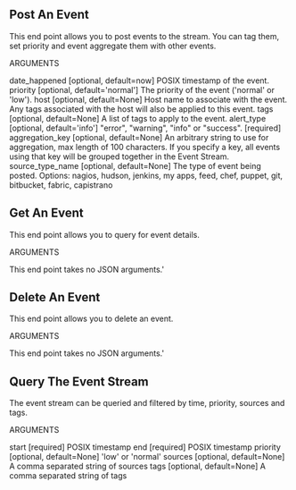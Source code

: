 ## Post An Event
This end point allows you to post events to the stream. You can tag them, set priority and event aggregate them with other events.

ARGUMENTS

date_happened [optional, default=now]
POSIX timestamp of the event.
priority [optional, default='normal']
The priority of the event ('normal' or 'low').
host [optional, default=None]
Host name to associate with the event. Any tags associated with the host will also be applied to this event.
tags [optional, default=None]
A list of tags to apply to the event.
alert_type [optional, default='info']
"error", "warning", "info" or "success".
[required]
aggregation_key [optional, default=None]
An arbitrary string to use for aggregation, max length of 100 characters. If you specify a key, all events using that key will be grouped together in the Event Stream.
source_type_name [optional, default=None]
The type of event being posted.
Options: nagios, hudson, jenkins, my apps, feed, chef, puppet, git, bitbucket, fabric, capistrano

## Get An Event
This end point allows you to query for event details.

ARGUMENTS

This end point takes no JSON arguments.'

## Delete An Event
This end point allows you to delete an event.

ARGUMENTS

This end point takes no JSON arguments.'

## Query The Event Stream
The event stream can be queried and filtered by time, priority, sources and tags.

ARGUMENTS

start [required]
POSIX timestamp
end [required]
POSIX timestamp
priority [optional, default=None]
'low' or 'normal'
sources [optional, default=None]
A comma separated string of sources
tags [optional, default=None]
A comma separated string of tags